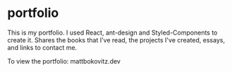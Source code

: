# portfolio

This is my portfolio. I used React, ant-design and Styled-Components to create it. Shares the books that I've read, the projects I've created, essays, and links to contact me.

To view the portfolio: mattbokovitz.dev
